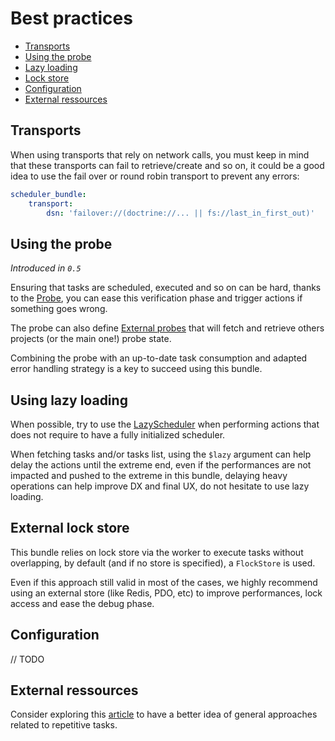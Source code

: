 # Best practices

- [Transports](#Transports)
- [Using the probe](#using-the-probe)
- [Lazy loading](#using-lazy-loading)
- [Lock store](#external-lock-store)
- [Configuration](#Configuration)
- [External ressources](#external-ressources)

## Transports

When using transports that rely on network calls, you must keep in mind that these transports
can fail to retrieve/create and so on, it could be a good idea to use the fail over or round robin
transport to prevent any errors:

```yaml
scheduler_bundle:
    transport:
        dsn: 'failover://(doctrine://... || fs://last_in_first_out)'
```

## Using the probe

_Introduced in `0.5`_

Ensuring that tasks are scheduled, executed and so on can be hard, 
thanks to the [Probe](probe.md), you can ease this verification phase and 
trigger actions if something goes wrong.

The probe can also define [External probes](probe.md#fetching-external-state) that
will fetch and retrieve others projects (or the main one!) probe state.

Combining the probe with an up-to-date task consumption and adapted error handling strategy
is a key to succeed using this bundle.

## Using lazy loading

When possible, try to use the [LazyScheduler](lazy_loading.md#lazyscheduler) when performing actions
that does not require to have a fully initialized scheduler.

When fetching tasks and/or tasks list, using the `$lazy` argument can help delay the actions until 
the extreme end, even if the performances are not impacted and pushed to the extreme in this bundle,
delaying heavy operations can help improve DX and final UX, do not hesitate to use lazy loading.

## External lock store

This bundle relies on lock store via the worker to execute tasks without overlapping,
by default (and if no store is specified), a `FlockStore` is used.

Even if this approach still valid in most of the cases, we highly recommend using
an external store (like Redis, PDO, etc) to improve performances, lock access 
and ease the debug phase.

## Configuration

// TODO

## External ressources

Consider exploring this [article](https://www.endpoint.com/blog/2008/12/08/best-practices-for-cron)
to have a better idea of general approaches related to repetitive tasks.

